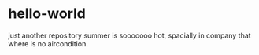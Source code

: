 # hello-world
just another repository
summer is sooooooo hot, spacially in company that where is no aircondition.
